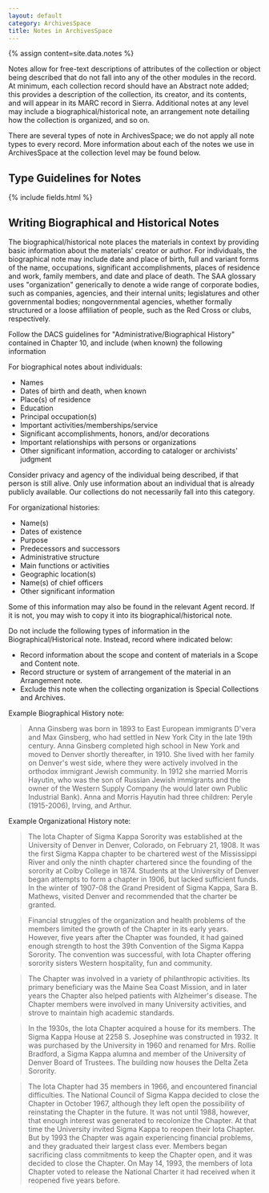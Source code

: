 ```yaml
---
layout: default
category: ArchivesSpace
title: Notes in ArchivesSpace
---
```


{% assign content=site.data.notes %}

Notes allow for free-text descriptions of attributes of the collection or object being described that do not fall into any of the other modules in the record. At minimum, each collection record should have an Abstract note added; this provides a description of the collection, its creator, and its contents, and will appear in its MARC record in Sierra. Additional notes at any level may include a biographical/historical note, an arrangement note detailing how the collection is organized, and so on.

There are several types of note in ArchivesSpace; we do not apply all note types to every record. More information about each of the notes we use in ArchivesSpace at the collection level may be found below.

## Type Guidelines for Notes

{% include fields.html %}

## Writing Biographical and Historical Notes

The biographical/historical note places the materials in context by providing basic information about the materials' creator or author. For individuals, the biographical note may include date and place of birth, full and variant forms of the name, occupations, significant accomplishments, places of residence and work, family members, and date and place of death. The SAA glossary uses "organization" generically to denote a wide range of corporate bodies, such as companies, agencies, and their internal units; legislatures and other governmental bodies; nongovernmental agencies, whether formally structured or a loose affiliation of people, such as the Red Cross or clubs, respectively.

Follow the DACS guidelines for "Administrative/Biographical History" contained in Chapter 10, and include (when known) the following information

For biographical notes about individuals:

* Names
* Dates of birth and death, when known
* Place(s) of residence
* Education
* Principal occupation(s)
* Important activities/memberships/service
* Significant accomplishments, honors, and/or decorations
* Important relationships with persons or organizations
* Other significant information, according to cataloger or archivists' judgment

Consider privacy and agency of the individual being described, if that person is still alive. Only use information about an individual that is already publicly available. Our collections do not necessarily fall into this category.

For organizational histories:

* Name(s)
* Dates of existence
* Purpose
* Predecessors and successors
* Administrative structure
* Main functions or activities
* Geographic location(s)
* Name(s) of chief officers
* Other significant information

Some of this information may also be found in the relevant Agent record. If it is not, you may wish to copy it into its biographical/historical note.

Do not include the following types of information in the Biographical/Historical note. Instead, record where indicated below:

* Record information about the scope and content of materials in a Scope and Content note.
* Record structure or system of arrangement of the material in an Arrangement note.
* Exclude this note when the collecting organization is Special Collections and Archives.

Example Biographical History note:

> Anna Ginsberg was born in 1893 to East European immigrants D'vera and Max Ginsberg, who had settled in New York City in the late 19th century. Anna Ginsberg completed high school in New York and moved to Denver shortly thereafter, in 1910. She lived with her family on Denver's west side, where they were actively involved in the orthodox immigrant Jewish community. In 1912 she married Morris Hayutin, who was the son of Russian Jewish immigrants and the owner of the Western Supply Company (he would later own Public Industrial Bank). Anna and Morris Hayutin had three children: Peryle (1915-2006), Irving, and Arthur.

Example Organizational History note:

> The Iota Chapter of Sigma Kappa Sorority was established at the University of Denver in Denver, Colorado, on February 21, 1908. It was the first Sigma Kappa chapter to be chartered west of the Mississippi River and only the ninth chapter chartered since the founding of the sorority at Colby College in 1874. Students at the University of Denver began attempts to form a chapter in 1906, but lacked sufficient funds. In the winter of 1907-08 the Grand President of Sigma Kappa, Sara B. Mathews, visited Denver and recommended that the charter be granted.

> Financial struggles of the organization and health problems of the members limited the growth of the Chapter in its early years. However, five years after the Chapter was founded, it had gained enough strength to host the 39th Convention of the Sigma Kappa Sorority. The convention was successful, with Iota Chapter offering sorority sisters Western hospitality, fun and community.

> The Chapter was involved in a variety of philanthropic activities. Its primary beneficiary was the Maine Sea Coast Mission, and in later years the Chapter also helped patients with Alzheimer's disease. The Chapter members were involved in many University activities, and strove to maintain high academic standards.

> In the 1930s, the Iota Chapter acquired a house for its members. The Sigma Kappa House at 2258 S. Josephine was constructed in 1932. It was purchased by the University in 1960 and renamed for Mrs. Rollie Bradford, a Sigma Kappa alumna and member of the University of Denver Board of Trustees. The building now houses the Delta Zeta Sorority.

> The Iota Chapter had 35 members in 1966, and encountered financial difficulties. The National Council of Sigma Kappa decided to close the Chapter in October 1967, although they left open the possibility of reinstating the Chapter in the future. It was not until 1988, however, that enough interest was generated to recolonize the Chapter. At that time the University invited Sigma Kappa to reopen their Iota Chapter. But by 1993 the Chapter was again experiencing financial problems, and they graduated their largest class ever. Members began sacrificing class commitments to keep the Chapter open, and it was decided to close the Chapter. On May 14, 1993, the members of Iota Chapter voted to release the National Charter it had received when it reopened five years before.
